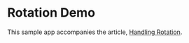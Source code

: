 Rotation Demo
=============

This sample app accompanies the article, 
[Handling Rotation](http://developer.xamarin.com/guides/android/application_fundamentals/handling_rotation).

